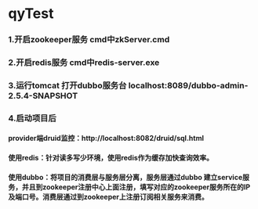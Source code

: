# qyTest
### 1.开启zookeeper服务 cmd中zkServer.cmd

### 2.开启redis服务 cmd中redis-server.exe

### 3.运行tomcat 打开dubbo服务台 localhost:8089/dubbo-admin-2.5.4-SNAPSHOT

### 4.启动项目后

#### provider端druid监控：http://localhost:8082/druid/sql.html



#### 使用redis：针对读多写少环境，使用redis作为缓存加快查询效率。



#### 使用dubbo：将项目的消费层与服务层分离，服务层通过dubbo 建立service服务，并且到zookeeper注册中心上面注册，填写对应的zookeeper服务所在的IP及端口号。消费层通过到zookeeper上注册订阅相关服务来消费。
